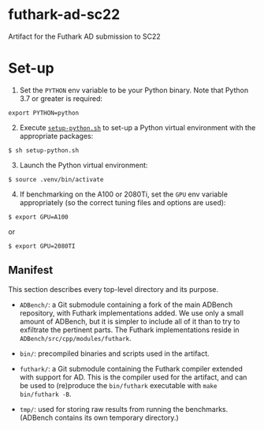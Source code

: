 # futhark-ad-sc22
Artifact for the Futhark AD submission to SC22

# Set-up
1. Set the `PYTHON` env variable to be your Python binary. Note that Python 3.7 or greater is required:
```
export PYTHON=python
```
2. Execute [`setup-python.sh`](setup-python.sh) to set-up a Python virtual environment with the appropriate packages:
```
$ sh setup-python.sh
```
3. Launch the Python virtual environment:
```
$ source .venv/bin/activate
```
4. If benchmarking on the A100 or 2080Ti, set the `GPU` env variable appropriately (so the correct
tuning files and options are used):
```
$ export GPU=A100
```
or
```
$ export GPU=2080TI
```

## Manifest

This section describes every top-level directory and its purpose.

* `ADBench/`: a Git submodule containing a fork of the main ADBench
  repository, with Futhark implementations added.  We use only a small
  amount of ADBench, but it is simpler to include all of it than to
  try to exfiltrate the pertinent parts.  The Futhark implementations
  reside in `ADBench/src/cpp/modules/futhark`.

* `bin/`: precompiled binaries and scripts used in the artifact.

* `futhark/`: a Git submodule containing the Futhark compiler extended
  with support for AD.  This is the compiler used for the artifact,
  and can be used to (re)produce the `bin/futhark` executable with `make bin/futhark -B`.

* `tmp/`: used for storing raw results from running the benchmarks.
  (ADBench contains its own temporary directory.)
